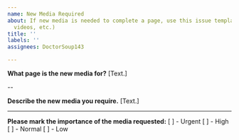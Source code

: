 ```yaml
---
name: New Media Required
about: If new media is needed to complete a page, use this issue template. (images,
  videos, etc.)
title: ''
labels: ''
assignees: DoctorSoup143

---
```


**What page is the new media for?**
[Text.]

--

**Describe the new media you require.**
[Text.]

---

**Please mark the importance of the media requested:**
[ ] - Urgent
[ ] - High
[ ] - Normal
[ ] - Low
